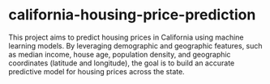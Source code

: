 # california-housing-price-prediction
This project aims to predict housing prices in California using machine learning models. By leveraging demographic and geographic features, such as median income, house age, population density, and geographic coordinates (latitude and longitude), the goal is to build an accurate predictive model for housing prices across the state.

